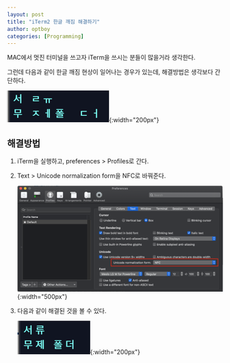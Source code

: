 ```yaml
---
layout: post
title: "iTerm2 한글 깨짐 해결하기"
author: optboy
categories: [Programming]
---
```


MAC에서 멋진 터미널을 쓰고자 iTerm을 쓰시는 분들이 많을거라 생각한다.  

그런데 다음과 같이 한글 깨짐 현상이 일어나는 경우가 있는데, 해결방법은 생각보다 간단하다.  

![](/assets/img/iterm/error.png){:width="200px"}  

## 해결방법

1. iTerm을 실행하고, preferences > Profiles로 간다.

2. Text > Unicode normalization form을 NFC로 바꿔준다.

    ![](/assets/img/iterm/img1.png){:width="500px"}  

3. 다음과 같이 해결된 것을 볼 수 있다.

    ![](/assets/img/iterm/fixed.png){:width="200px"}  